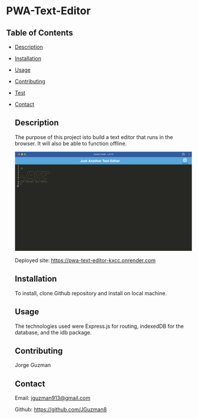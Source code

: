 # PWA-Text-Editor


## Table of Contents
- [Description](#description) 
- [Installation](#installation)
- [Usage](#usage)
- [Contributing](#contributing)
- [Test](#test)
- [Contact](#contact)
 

  ## Description

  The purpose of this project isto build a text editor that runs in the browser.  It will also be able to function offline.

   ![alt text](image-1.png)

   Deployed  site: https://pwa-text-editor-kxcc.onrender.com
  


  ## Installation

  To install, clone Github repository and install on local machine.
  
  ## Usage

  The technologies used were Express.js for routing, indexedDB for the database, and the idb package.

  ## Contributing
  Jorge Guzman


  
  ## Contact
  Email: jguzman913@gmail.com

  Github: https://github.com/JGuzman8



